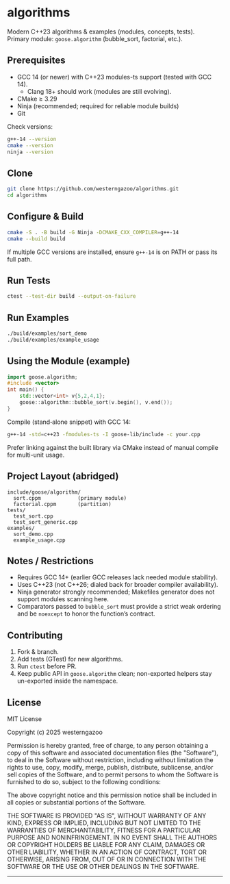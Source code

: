 # algorithms

Modern C++23 algorithms & examples (modules, concepts, tests).  
Primary module: `goose.algorithm` (bubble_sort, factorial, etc.).

## Prerequisites

- GCC 14 (or newer) with C++23 modules-ts support (tested with GCC 14).
  - Clang 18+ should work (modules are still evolving).
- CMake ≥ 3.29
- Ninja (recommended; required for reliable module builds)
- Git

Check versions:
```bash
g++-14 --version
cmake --version
ninja --version
```

## Clone

```bash
git clone https://github.com/westerngazoo/algorithms.git
cd algorithms
```

## Configure & Build

```bash
cmake -S . -B build -G Ninja -DCMAKE_CXX_COMPILER=g++-14
cmake --build build
```

If multiple GCC versions are installed, ensure `g++-14` is on PATH or pass its full path.

## Run Tests

```bash
ctest --test-dir build --output-on-failure
```

## Run Examples

```bash
./build/examples/sort_demo
./build/examples/example_usage
```

## Using the Module (example)

```cpp
import goose.algorithm;
#include <vector>
int main() {
    std::vector<int> v{5,2,4,1};
    goose::algorithm::bubble_sort(v.begin(), v.end());
}
```

Compile (stand‑alone snippet) with GCC 14:
```bash
g++-14 -std=c++23 -fmodules-ts -I goose-lib/include -c your.cpp
```

Prefer linking against the built library via CMake instead of manual compile for multi-unit usage.

## Project Layout (abridged)

```
include/goose/algorithm/
  sort.cppm            (primary module)
  factorial.cppm       (partition)
tests/
  test_sort.cpp
  test_sort_generic.cpp
examples/
  sort_demo.cpp
  example_usage.cpp
```

## Notes / Restrictions

- Requires GCC 14+ (earlier GCC releases lack needed module stability).
- Uses C++23 (not C++26; dialed back for broader compiler availability).
- Ninja generator strongly recommended; Makefiles generator does not support modules scanning here.
- Comparators passed to `bubble_sort` must provide a strict weak ordering and be `noexcept` to honor the function’s contract.

## Contributing

1. Fork & branch.
2. Add tests (GTest) for new algorithms.
3. Run `ctest` before PR.
4. Keep public API in `goose.algorithm` clean; non-exported helpers stay un-exported inside the namespace.

## License


MIT License

Copyright (c) 2025 westerngazoo

Permission is hereby granted, free of charge, to any person obtaining a copy
of this software and associated documentation files (the "Software"), to deal
in the Software without restriction, including without limitation the rights
to use, copy, modify, merge, publish, distribute, sublicense, and/or sell
copies of the Software, and to permit persons to whom the Software is
furnished to do so, subject to the following conditions:

The above copyright notice and this permission notice shall be included in
all copies or substantial portions of the Software.

THE SOFTWARE IS PROVIDED "AS IS", WITHOUT WARRANTY OF ANY KIND, EXPRESS OR
IMPLIED, INCLUDING BUT NOT LIMITED TO THE WARRANTIES OF MERCHANTABILITY,
FITNESS FOR A PARTICULAR PURPOSE AND NONINFRINGEMENT. IN NO EVENT SHALL THE
AUTHORS OR COPYRIGHT HOLDERS BE LIABLE FOR ANY CLAIM, DAMAGES OR OTHER
LIABILITY, WHETHER IN AN ACTION OF CONTRACT, TORT OR OTHERWISE, ARISING
FROM, OUT OF OR IN CONNECTION WITH THE SOFTWARE OR THE USE OR OTHER
DEALINGS IN THE SOFTWARE.


---